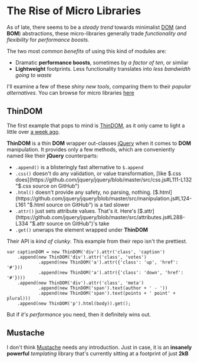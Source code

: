# The Rise of Micro Libraries #

As of late, there seems to be a _steady trend_ towards minimalist [DOM](https://developer.mozilla.org/en/docs/DOM "Document Object Model - MDN") (and **BOM**) abstractions, these micro-libraries generally trade _functionality and flexibility_ for _performance boosts._ 

The two most _common benefits_ of using this kind of modules are:

- Dramatic **performance boosts**, sometimes by _a factor of ten_, or similar
- **Lightweight** footprints. Less functionality translates into _less bandwidth going to waste_

I'll examine a few of these _shiny new tools_, comparing them to their _popular alternatives_. You can browse for micro libraries [here](http://microjs.com/ "MicroJS.com")

## ThinDOM ##

The first example that pops to mind is [ThinDOM](https://github.com/jacobgreenleaf/ThinDOM "ThinDOM by imgur, on GitHub"), as it only came to light a little over [a week ago](http://imgur.com/blog/2013/05/21/tech-tuesday-jquery-dom-performance/ "jQuery DOM performance - imgur blog").

**ThinDOM** is a thin **DOM** wrapper out-classes [jQuery](https://github.com/jquery/jquery "jQuery on GitHub") when it comes to **DOM** manipulation. It provides only a few methods, which are conveniently named like their **jQuery** counterparts:

- `.append()` is a blisteringly fast alternative to `$.append`
- `.css()` doesn't do any validation, or value transformation, [like $.css does](https://github.com/jquery/jquery/blob/master/src/css.js#L111-L132 "$.css source on GitHub")
- `.html()` doesn't provide any safety, no parsing, nothing. [$.html](https://github.com/jquery/jquery/blob/master/src/manipulation.js#L124-L161 "$.html source on GitHub") is a tad slower
- `.attr()` just sets attribute values. That's it. Here's [$.attr](https://github.com/jquery/jquery/blob/master/src/attributes.js#L288-L334 "$.attr source on GitHub")'s take
- `.get()` unwraps the element wrapped under **ThinDOM**

Their API is _kind of clunky_. This example from their repo isn't the prettiest.

    var captionDOM = new ThinDOM('div').attr('class', 'caption')
        .append(new ThinDOM('div').attr('class', 'votes')
                .append(new ThinDOM('a').attr({'class': 'up', 'href': '#'}))
                .append(new ThinDOM('a').attr({'class': 'down', 'href': '#'})))
        .append(new ThinDOM('div').attr('class', 'meta')
                .append(new ThinDOM('span').text(author + ' - '))
                .append(new ThinDOM('span').text(points + ' point' + plural)))
        .append(new ThinDOM('p').html(body)).get();

But if _it's performance_ you need, then it definitely wins out.

## Mustache ##

I don't think [Mustache](http://mustache.github.io/ "{{ mustache }} - logic-less templates") needs any introduction. Just in case, it is an **insanely powerful** _templating_ library that's currently sitting at a footprint of just **2kB**
